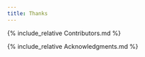 ```yaml
---
title: Thanks
---
```


{% include_relative Contributors.md %}

{% include_relative Acknowledgments.md %}
